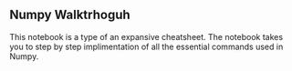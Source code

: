 ## Numpy Walktrhoguh
This notebook is a type of an expansive cheatsheet. The notebook takes you to step by step implimentation of all the essential commands used in Numpy.
